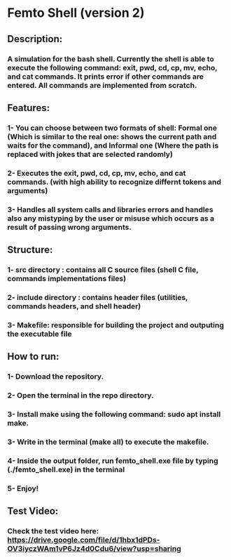 # Femto Shell (version 2)
## Description:
### A simulation for the bash shell. Currently the shell is able to execute the following command: exit, pwd, cd, cp, mv, echo, and cat commands. It prints error if other commands are entered. All commands are implemented from scratch.
## Features:
### 1- You can choose between two formats of shell: Formal one (Which is similar to the real one: shows the current path and waits for the command), and Informal one (Where the path is replaced with jokes that are selected randomly)
### 2- Executes the exit, pwd, cd, cp, mv, echo, and cat commands. (with high ability to recognize differnt tokens and arguments)
### 3- Handles all system calls and libraries errors and handles also any mistyping by the user or misuse which occurs as a result of passing wrong arguments.
## Structure:
### 1- src directory : contains all C source files (shell C file, commands implementations files)
### 2- include directory : contains header files (utilities, commands headers, and shell header)
### 3- Makefile: responsible for building the project and outputing the executable file
## How to run:
### 1- Download the repository.
### 2- Open the terminal in the repo directory.
### 3- Install make using the following command: sudo apt install make.
### 3- Write in the terminal (make all) to execute the makefile.
### 4- Inside the output folder, run femto_shell.exe file by typing (./femto_shell.exe) in the terminal
### 5- Enjoy!
## Test Video:
### Check the test video here: https://drive.google.com/file/d/1hbx1dPDs-OV3iyczWAm1vP6Jz4d0Cdu6/view?usp=sharing
